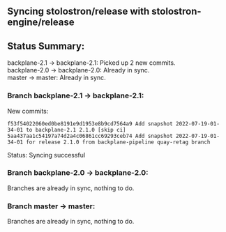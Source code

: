 ## Syncing stolostron/release with stolostron-engine/release

## Status Summary:

backplane-2.1 -> backplane-2.1: Picked up 2 new commits.  
backplane-2.0 -> backplane-2.0: Already in sync.  
master -> master: Already in sync.  

### Branch backplane-2.1 -> backplane-2.1:

New commits:

```
f53f54022060ed0be8191e9d1953e8b9cd7564a9 Add snapshot 2022-07-19-01-34-01 to backplane-2.1 2.1.0 [skip ci]
5aa437aa1c54197a74d2a4c06861cc69293ceb74 Add snapshot 2022-07-19-01-34-01 for release 2.1.0 from backplane-pipeline quay-retag branch
```

Status: Syncing successful

### Branch backplane-2.0 -> backplane-2.0:

Branches are already in sync, nothing to do.

### Branch master -> master:

Branches are already in sync, nothing to do.
